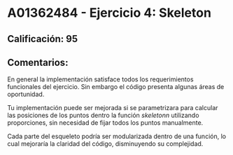 # A01362484 - Ejercicio 4: Skeleton

## **Calificación**: 95

## **Comentarios**:

En general la implementación satisface todos los requerimientos funcionales del ejercicio. Sin embargo el código presenta algunas áreas de oportunidad.

Tu implementación puede ser mejorada si se parametrizara para calcular las posiciones de los puntos dentro  la función *skeletonn* utilizando proporciones, sin necesidad de fijar todos los puntos manualmente.

Cada parte del esqueleto podría ser modularizada dentro de una función, lo cual mejoraría la claridad del código, disminuyendo su complejidad.
